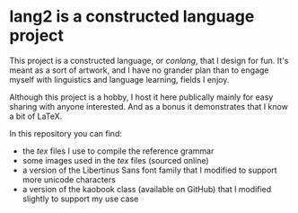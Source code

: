 # lang2 is a constructed language project

This project is a constructed language, or *conlang*, that I design for fun. It's meant as a sort of artwork, and I have no grander plan than to engage myself with linguistics and language learning, fields I enjoy.

Although this project is a hobby, I host it here publically mainly for easy sharing with anyone interested. And as a bonus it demonstrates that I know a bit of LaTeX.

In this repository you can find:
- the *tex* files I use to compile the reference grammar
- some images used in the *tex* files (sourced online)
- a version of the Libertinus Sans font family that I modified to support more unicode characters
- a version of the kaobook class (available on GitHub) that I modified slightly to support my use case
